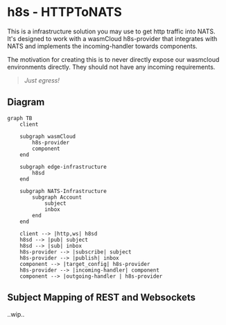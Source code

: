 # h8s - HTTPToNATS

This is a infrastructure solution you may use to get http traffic into NATS.
It's designed to work with a wasmCloud h8s-provider that integrates with NATS
and implements the incoming-handler towards components.

The motivation for creating this is to never directly expose our wasmcloud environments
directly. They should not have any incoming requirements.

> *Just egress!*

<!-- end_slide -->

## Diagram

```mermaid +render
graph TB
    client

    subgraph wasmCloud
        h8s-provider
        component
    end

    subgraph edge-infrastructure 
        h8sd
    end

    subgraph NATS-Infrastructure
        subgraph Account
            subject
            inbox
        end
    end

    client --> |http,ws| h8sd
    h8sd --> |pub| subject 
    h8sd --> |sub| inbox
    h8s-provider --> |subscribe| subject
    h8s-provider --> |publish| inbox
    component --> |target_config| h8s-provider
    h8s-provider --> |incoming-handler| component
    component --> |outgoing-handler | h8s-provider 
```

<!-- end_slide -->

## Subject Mapping of REST and Websockets

..wip..
